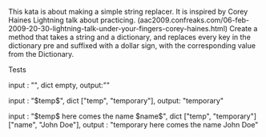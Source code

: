 This kata is about making a simple string replacer. It is inspired by
Corey Haines Lightning talk about practicing.
(aac2009.confreaks.com/06-feb-2009-20-30-lightning-talk-under-your-fingers-corey-haines.html)
Create a method that takes a string and a dictionary, and replaces every
key in the dictionary pre and suffixed with a dollar sign, with the
corresponding value from the Dictionary.

Tests

input : "", dict empty, output:""

input : "\$temp\$", dict ["temp", "temporary"], output: "temporary"

input : "\$temp\$ here comes the name \$name\$", dict ["temp",
"temporary"] ["name", "John Doe"], output : "temporary here comes the
name John Doe"
